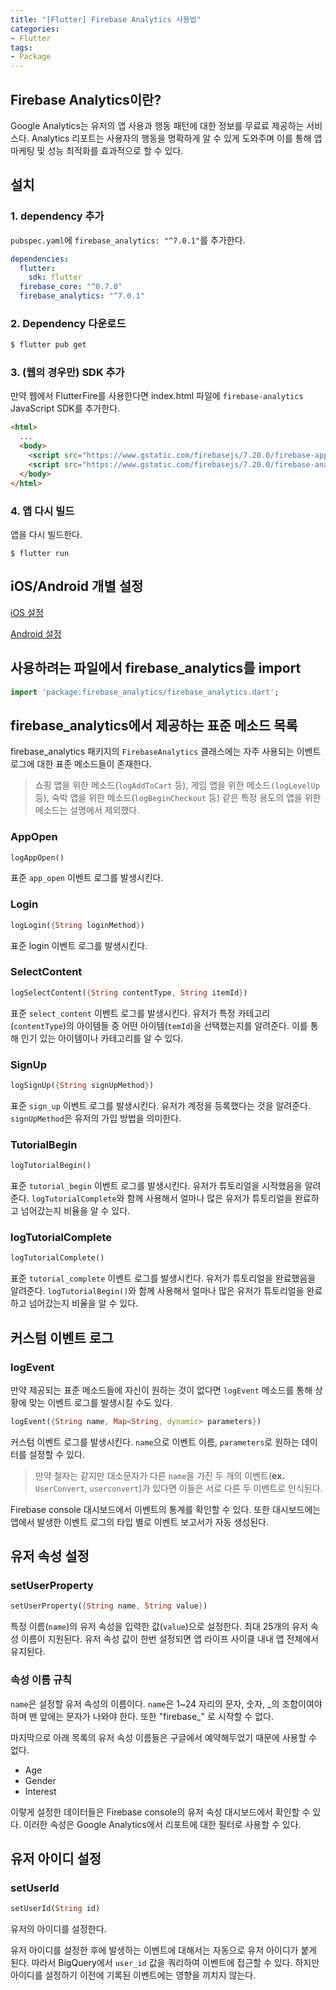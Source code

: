 ```yaml
---
title: "[Flutter] Firebase Analytics 사용법"
categories:
- Flutter
tags:
- Package
---
```


## Firebase Analytics이란?

Google Analytics는 유저의 앱 사용과 행동 패턴에 대한 정보를 무료료 제공하는 서비스다. Analytics 리포트는 사용자의 행동을 명확하게 알 수 있게 도와주며 이를 통해 앱 마케팅 및 성능 최적화를 효과적으로 할 수 있다.

## 설치

### 1. dependency 추가

`pubspec.yaml`에 `firebase_analytics: "^7.0.1"`를 추가한다.

``` yaml
dependencies:
  flutter:
    sdk: flutter
  firebase_core: "^0.7.0"
  firebase_analytics: "^7.0.1"
```

### 2. Dependency 다운로드

``` bash
$ flutter pub get
```

### 3. (웹의 경우만) SDK 추가

만약 웹에서 FlutterFire를 사용한다면 index.html 파일에 `firebase-analytics` JavaScript SDK를 추가한다.

``` html
<html>
  ...
  <body>
    <script src="https://www.gstatic.com/firebasejs/7.20.0/firebase-app.js"></script>
    <script src="https://www.gstatic.com/firebasejs/7.20.0/firebase-analytics.js"></script>
  </body>
</html>
```

### 4. 앱 다시 빌드

앱을 다시 빌드한다.

``` console
$ flutter run
```

## iOS/Android 개별 설정

[iOS 설정](https://firebase.google.com/docs/analytics/get-started?hl=ko&platform=iOS#java)

[Android 설정](https://firebase.google.com/docs/analytics/get-started?hl=ko&platform=android#java)

## 사용하려는 파일에서 firebase_analytics를 import

``` dart
import 'package:firebase_analytics/firebase_analytics.dart';
```

## firebase_analytics에서 제공하는 표준 메소드 목록

firebase_analytics 패키지의 `FirebaseAnalytics` 클래스에는 자주 사용되는 이벤트 로그에 대한 표준 메소드들이 존재한다.

> 쇼핑 앱을 위한 메소드(`logAddToCart` 등), 게임 앱을 위한 메소드`(logLevelUp` 등), 숙박 앱을 위한 메소드(`logBeginCheckout` 등) 같은 특정 용도의 앱을 위한 메소드는 설명에서 제외했다. 

### AppOpen

``` dart
logAppOpen()
```

표준 `app_open` 이벤트 로그를 발생시킨다.

### Login

``` dart
logLogin({String loginMethod})
```

표준 login 이벤트 로그를 발생시킨다.

### SelectContent

``` dart
logSelectContent({String contentType, String itemId})
```

표준 `select_content` 이벤트 로그를 발생시킨다. 유저가 특정 카테고리(`contentType`)의 아이템들 중 어떤 아이템(`temId`)을 선택했는지를 알려준다. 이를 통해 인기 있는 아이템이나 카테고리를 알 수 있다.

### SignUp

``` dart
logSignUp({String signUpMethod})
```

표준 `sign_up` 이벤트 로그를 발생시킨다. 유저가 계정을 등록했다는 것을 알려준다. `signUpMethod`은 유저의 가입 방법을 의미한다.

### TutorialBegin

``` dart
logTutorialBegin()
```

표준 `tutorial_begin` 이벤트 로그를 발생시킨다. 유저가 튜토리얼을 시작했음을 알려준다. `logTutorialComplete`와 함께 사용해서 얼마나 많은 유저가 튜토리얼을 완료하고 넘어갔는지 비율을 알 수 있다.

### logTutorialComplete

``` dart
logTutorialComplete()
```

표준 `tutorial_complete` 이벤트 로그를 발생시킨다. 유저가 튜토리얼을 완료했음을 알려준다. `logTutorialBegin()`와 함께 사용해서 얼마나 많은 유저가 튜토리얼을 완료하고 넘어갔는지 비율을 알 수 있다.

## 커스텀 이벤트 로그
### logEvent

만약 제공되는 표준 메소드들에 자신이 원하는 것이 없다면 `logEvent` 메소드를 통해 상황에 맞는 이벤트 로그를 발생시킬 수도 있다.

``` dart
logEvent({String name, Map<String, dynamic> parameters})
```

커스텀 이벤트 로그를 발생시킨다. `name`으로 이벤트 이름, `parameters`로 원하는 데이터를 설정할 수 있다.

> 만약 철자는 같지만 대소문자가 다른 `name`을 가진 두 개의 이벤트(**ex.** `UserConvert`, `userconvert`)가 있다면 이들은 서로 다른 두 이벤트로 인식된다.

Firebase console 대시보드에서 이벤트의 통계를 확인할 수 있다. 또한 대시보드에는 앱에서 발생한 이벤트 로그의 타입 별로 이벤트 보고서가 자동 생성된다.

## 유저 속성 설정
### setUserProperty

``` dart
setUserProperty({String name, String value})
```

특정 이름(`name`)의 유저 속성을 입력한 값(`value`)으로 설정한다. 최대 25개의 유저 속성 이름이 지원된다. 유저 속성 값이 한번 설정되면 앱 라이프 사이클 내내 앱 전체에서 유지된다.

### 속성 이름 규칙

`name`은 설정할 유저 속성의 이름이다. `name`은 1~24 자리의 문자, 숫자, \_의 조합이여야 하며 맨 앞에는 문자가 나와야 한다. 또한 "firebase_" 로 시작할 수 없다.

마지막으로 아래 목록의 유저 속성 이름들은 구글에서 예약해두었기 때문에 사용할 수 없다.

* Age
* Gender
* Interest

이렇게 설정한 데이터들은 Firebase console의 유저 속성 대시보드에서 확인할 수 있다. 이러한 속성은 Google Analytics에서 리포트에 대한 필터로 사용할 수 있다.

## 유저 아이디 설정

### setUserId

``` dart
setUserId(String id)
```

유저의 아이디를 설정한다.

유저 아이디를 설정한 후에 발생하는 이벤트에 대해서는 자동으로 유저 아이디가 붙게 된다. 따라서 BigQuery에서 `user_id` 값을 쿼리하여 이벤트에 접근할 수 있다. 하지만 아이디를 설정하기 이전에 기록된 이벤트에는 영향을 끼치지 않는다.
